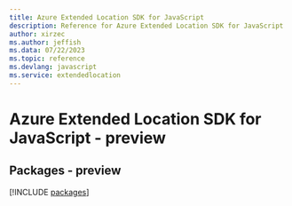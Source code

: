 ```yaml
---
title: Azure Extended Location SDK for JavaScript
description: Reference for Azure Extended Location SDK for JavaScript
author: xirzec
ms.author: jeffish
ms.data: 07/22/2023
ms.topic: reference
ms.devlang: javascript
ms.service: extendedlocation
---
```

# Azure Extended Location SDK for JavaScript - preview
## Packages - preview
[!INCLUDE [packages](extended-location-index.md)]
